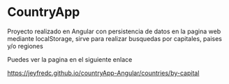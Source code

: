 # CountryApp

Proyecto realizado en Angular con persistencia de datos en la pagina web mediante localStorage, sirve para realizar busquedas por capitales, paises y/o regiones

Puedes ver la pagina en el siguiente enlace

https://jeyfredc.github.io/countryApp-Angular/countries/by-capital
